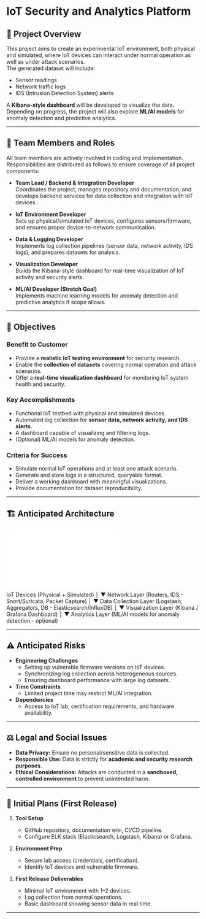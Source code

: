# IoT Security and Analytics Platform

## 📖 Project Overview
This project aims to create an experimental IoT environment, both physical and simulated, where IoT devices can interact under normal operation as well as under attack scenarios.  
The generated dataset will include:
- Sensor readings  
- Network traffic logs  
- IDS (Intrusion Detection System) alerts  

A **Kibana-style dashboard** will be developed to visualize the data. Depending on progress, the project will also explore **ML/AI models** for anomaly detection and predictive analytics.

---
## 👥 Team Members and Roles
All team members are actively involved in coding and implementation. Responsibilities are distributed as follows to ensure coverage of all project components:

- **Team Lead / Backend & Integration Developer**  
  Coordinates the project, manages repository and documentation, and develops backend services for data collection and integration with IoT devices.  

- **IoT Environment Developer**  
  Sets up physical/simulated IoT devices, configures sensors/firmware, and ensures proper device-to-network communication.  

- **Data & Logging Developer**  
  Implements log collection pipelines (sensor data, network activity, IDS logs), and prepares datasets for analysis.  

- **Visualization Developer**  
  Builds the Kibana-style dashboard for real-time visualization of IoT activity and security alerts.  

- **ML/AI Developer (Stretch Goal)**  
  Implements machine learning models for anomaly detection and predictive analytics if scope allows.  

---

## 🎯 Objectives
### Benefit to Customer
- Provide a **realistic IoT testing environment** for security research.  
- Enable the **collection of datasets** covering normal operation and attack scenarios.  
- Offer a **real-time visualization dashboard** for monitoring IoT system health and security.  

### Key Accomplishments
- Functional IoT testbed with physical and simulated devices.  
- Automated log collection for **sensor data, network activity, and IDS alerts**.  
- A dashboard capable of visualizing and filtering logs.  
- (Optional) ML/AI models for anomaly detection.  

### Criteria for Success
- Simulate normal IoT operations and at least one attack scenario.  
- Generate and store logs in a structured, queryable format.  
- Deliver a working dashboard with meaningful visualizations.  
- Provide documentation for dataset reproducibility.  

---

## 🏗️ Anticipated Architecture
![Architecture Diagram](docs/architecture.md)

IoT Devices (Physical + Simulated)
│
▼
Network Layer (Routers, IDS - Snort/Suricata, Packet Capture)
│
▼
Data Collection Layer (Logstash, Aggregators, DB - Elasticsearch/InfluxDB)
│
▼
Visualization Layer (Kibana / Grafana Dashboard)
│
▼
Analytics Layer (ML/AI models for anomaly detection - optional)


---

## ⚠️ Anticipated Risks
- **Engineering Challenges**
  - Setting up vulnerable firmware versions on IoT devices.  
  - Synchronizing log collection across heterogeneous sources.  
  - Ensuring dashboard performance with large log datasets.  
- **Time Constraints**
  - Limited project time may restrict ML/AI integration.  
- **Dependencies**
  - Access to IoT lab, certification requirements, and hardware availability.  

---

## ⚖️ Legal and Social Issues
- **Data Privacy:** Ensure no personal/sensitive data is collected.  
- **Responsible Use:** Data is strictly for **academic and security research purposes**.  
- **Ethical Considerations:** Attacks are conducted in a **sandboxed, controlled environment** to prevent unintended harm.  

---

## 🚀 Initial Plans (First Release)
1. **Tool Setup**
   - GitHub repository, documentation wiki, CI/CD pipeline.  
   - Configure ELK stack (Elasticsearch, Logstash, Kibana) or Grafana.  

2. **Environment Prep**
   - Secure lab access (credentials, certification).  
   - Identify IoT devices and vulnerable firmware.  

3. **First Release Deliverables**
   - Minimal IoT environment with 1–2 devices.  
   - Log collection from normal operations.  
   - Basic dashboard showing sensor data in real time.  

---
